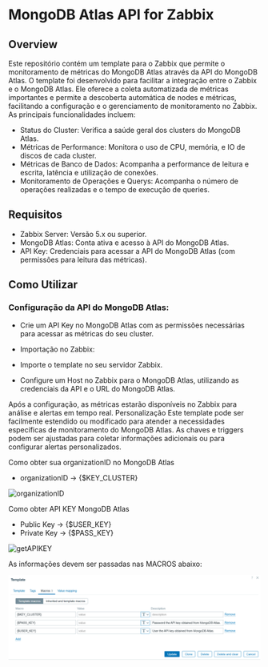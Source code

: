 # MongoDB Atlas API for Zabbix 

## Overview
Este repositório contém um template para o Zabbix que permite o monitoramento de métricas do MongoDB Atlas através da API do MongoDB Atlas. O template foi desenvolvido para facilitar a integração entre o Zabbix e o MongoDB Atlas. Ele oferece a coleta automatizada de métricas importantes e permite a descoberta automática de nodes e métricas, facilitando a configuração e o gerenciamento de monitoramento no Zabbix. As principais funcionalidades incluem:

- Status do Cluster: Verifica a saúde geral dos clusters do MongoDB Atlas.
- Métricas de Performance: Monitora o uso de CPU, memória, e IO de discos de cada cluster.
- Métricas de Banco de Dados: Acompanha a performance de leitura e escrita, latência e utilização de conexões.
- Monitoramento de Operações e Querys: Acompanha o número de operações realizadas e o tempo de execução de queries.

## Requisitos
- Zabbix Server: Versão 5.x ou superior.
- MongoDB Atlas: Conta ativa e acesso à API do MongoDB Atlas.
- API Key: Credenciais para acessar a API do MongoDB Atlas (com permissões para leitura das métricas).
## Como Utilizar
### Configuração da API do MongoDB Atlas:

- Crie um API Key no MongoDB Atlas com as permissões necessárias para acessar as métricas do seu cluster.
- Importação no Zabbix:

- Importe o template no seu servidor Zabbix.
- Configure um Host no Zabbix para o MongoDB Atlas, utilizando as credenciais da API e o URL do MongoDB Atlas.

Após a configuração, as métricas estarão disponíveis no Zabbix para análise e alertas em tempo real.
Personalização
Este template pode ser facilmente estendido ou modificado para atender a necessidades específicas de monitoramento do MongoDB Atlas. As chaves e triggers podem ser ajustadas para coletar informações adicionais ou para configurar alertas personalizados.


Como obter sua organizationID no MongoDB Atlas
- organizationID -> {$KEY_CLUSTER}

![organizationID](https://docs.stacktape.com/static/9a2d0c80388371e3ec580ab73c22487b/a94c1/screen5-mod.png)

Como obter API KEY MongoDB Atlas
- Public Key -> {$USER_KEY}
- Private Key -> {$PASS_KEY}

![getAPIKEY](https://docs.stacktape.com/static/88a0f7162948f75898c7f3a7d8160e5a/a94c1/screen10-mod.png)

As informações devem ser passadas nas MACROS abaixo:

![MACROS](https://github.com/Wigney-Sarmento/MongoDB-Atlas-API-for-Zabbix/blob/main/MACROS_Template.png)
